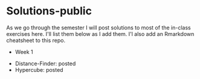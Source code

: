 # Solutions-public

As we go through the semester I will post solutions to most of the in-class exercises here. I'll list them below as I add them.
I'l also add an Rmarkdown cheatsheet to this repo.

* Week 1

+ Distance-Finder: posted
+ Hypercube: posted

